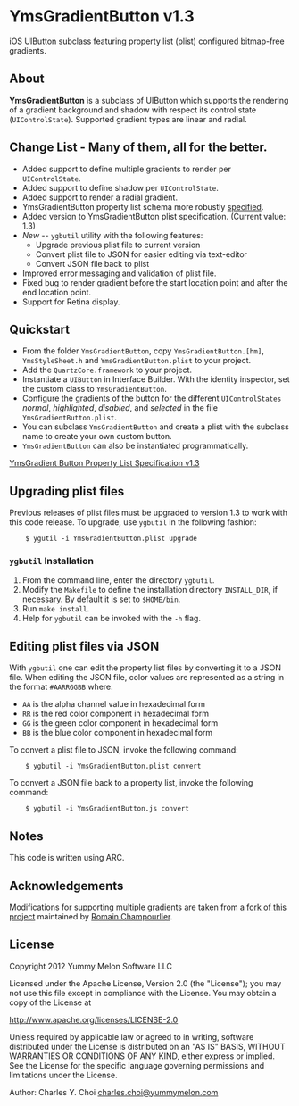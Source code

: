 # YmsGradientButton v1.3

iOS UIButton subclass featuring property list (plist) configured bitmap-free gradients.

## About

**YmsGradientButton** is a subclass of UIButton which supports the rendering of a gradient background and shadow with respect its control state (`UIControlState`). Supported gradient types are linear and radial.

[](https://raw.github.com/kickingvegas/YmsGradientButton/master/Documents/images/screenshot.png)


## Change List - Many of them, all for the better.

* Added support to define multiple gradients to render per `UIControlState`.
* Added support to define shadow per `UIControlState`.
* Added support to render a radial gradient.
* YmsGradientButton property list schema more robustly [specified](Documents/Specifications/YmsGradientButtonSchema.html).
* Added version to YmsGradientButton plist specification. (Current value: 1.3)
* *New* --  `ygbutil` utility with the following features:
    - Upgrade previous plist file to current version
    - Convert plist file to JSON for easier editing via text-editor
    - Convert JSON file back to plist
* Improved error messaging and validation of plist file.
* Fixed bug to render gradient before the start location point and after the end location point.
* Support for Retina display.

## Quickstart

* From the folder `YmsGradientButton`, copy `YmsGradientButton.[hm]`, `YmsStyleSheet.h` and `YmsGradientButton.plist` to 
  your project.
* Add the `QuartzCore.framework` to your project.
* Instantiate a `UIButton` in Interface Builder. With the identity inspector, 
  set the custom class to `YmsGradientButton`.
* Configure the gradients of the button for the different `UIControlStates`
  *normal*, *highlighted*, *disabled*, and *selected* in the file `YmsGradientButton.plist`.
* You can subclass `YmsGradientButton` and create a plist with the subclass
  name to create your own custom button.
* `YmsGradientButton` can also be instantiated programmatically.

[YmsGradient Button Property List Specification v1.3](Documents/Specifications/YmsGradientButtonSchema.html)


## Upgrading plist files

Previous releases of plist files must be upgraded to version 1.3 to work with this code release. 
To upgrade, use `ygbutil` in the following fashion:

        $ ygutil -i YmsGradientButton.plist upgrade


### `ygbutil` Installation

1. From the command line, enter the directory `ygbutil`.
2. Modify the `Makefile` to define the installation directory `INSTALL_DIR`, if necessary. By default it is set to `$HOME/bin`.
3. Run `make install`.
4. Help for `ygbutil` can be invoked with the `-h` flag.

## Editing plist files via JSON

With `ygbutil` one can edit the property list files by converting it to a JSON file. When editing the JSON file, color values are represented as a string in the format `#AARRGGBB` where:

* `AA` is the alpha channel value in hexadecimal form
* `RR` is the red color component in hexadecimal form
* `GG` is the green color component in hexadecimal form
* `BB` is the blue color component in hexadecimal form

To convert a plist file to JSON, invoke the following command:

        $ ygbutil -i YmsGradientButton.plist convert
    
To convert a JSON file back to a property list, invoke the following command:

        $ ygbutil -i YmsGradientButton.js convert


## Notes

This code is written using ARC. 

## Acknowledgements

Modifications for supporting multiple gradients are taken from a [fork of this project](https://github.com/rchampourlier/YmsGradientButton) maintained by [Romain Champourlier](https://github.com/rchampourlier).

## License

Copyright 2012 Yummy Melon Software LLC

Licensed under the Apache License, Version 2.0 (the "License");
you may not use this file except in compliance with the License.
You may obtain a copy of the License at

http://www.apache.org/licenses/LICENSE-2.0

Unless required by applicable law or agreed to in writing, software
distributed under the License is distributed on an "AS IS" BASIS,
WITHOUT WARRANTIES OR CONDITIONS OF ANY KIND, either express or implied.
See the License for the specific language governing permissions and
limitations under the License.

Author: Charles Y. Choi <charles.choi@yummymelon.com>
